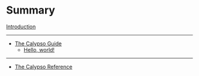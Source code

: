# Summary

[Introduction](intro.md)

---

- [The Calypso Guide](guide/intro.md)
  - [Hello, world!](guide/hello_world.md)

---

- [The Calypso Reference](reference/intro.md)